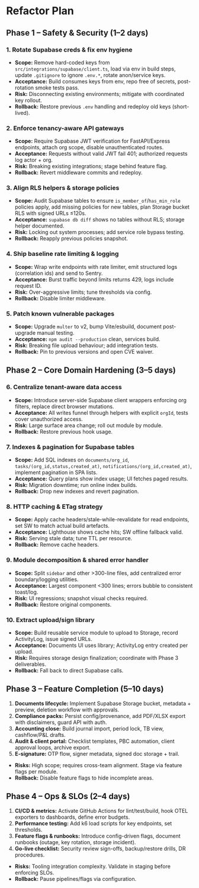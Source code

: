 # Refactor Plan

## Phase 1 – Safety & Security (1–2 days)

### 1. Rotate Supabase creds & fix env hygiene
- **Scope:** Remove hard-coded keys from `src/integrations/supabase/client.ts`, load via env in build steps, update `.gitignore` to ignore `.env.*`, rotate anon/service keys.
- **Acceptance:** Build consumes keys from env, repo free of secrets, post-rotation smoke tests pass.
- **Risk:** Disconnecting existing environments; mitigate with coordinated key rollout.
- **Rollback:** Restore previous `.env` handling and redeploy old keys (short-lived).

### 2. Enforce tenancy-aware API gateways
- **Scope:** Require Supabase JWT verification for FastAPI/Express endpoints, attach org scope, disable unauthenticated routes.
- **Acceptance:** Requests without valid JWT fail 401; authorized requests log actor + org.
- **Risk:** Breaking existing integrations; stage behind feature flag.
- **Rollback:** Revert middleware commits and redeploy.

### 3. Align RLS helpers & storage policies
- **Scope:** Audit Supabase tables to ensure `is_member_of`/`has_min_role` policies apply, add missing policies for new tables, plan Storage bucket RLS with signed URLs ≤120s.
- **Acceptance:** `supabase db diff` shows no tables without RLS; storage helper documented.
- **Risk:** Locking out system processes; add service role bypass testing.
- **Rollback:** Reapply previous policies snapshot.

### 4. Ship baseline rate limiting & logging
- **Scope:** Wrap write endpoints with rate limiter, emit structured logs (correlation ids) and send to Sentry.
- **Acceptance:** Burst traffic beyond limits returns 429, logs include request ID.
- **Risk:** Over-aggressive limits; tune thresholds via config.
- **Rollback:** Disable limiter middleware.

### 5. Patch known vulnerable packages
- **Scope:** Upgrade `multer` to v2, bump Vite/esbuild, document post-upgrade manual testing.
- **Acceptance:** `npm audit --production` clean, services build.
- **Risk:** Breaking file upload behaviour; add integration tests.
- **Rollback:** Pin to previous versions and open CVE waiver.

## Phase 2 – Core Domain Hardening (3–5 days)

### 6. Centralize tenant-aware data access
- **Scope:** Introduce server-side Supabase client wrappers enforcing org filters, replace direct browser mutations.
- **Acceptance:** All writes funnel through helpers with explicit `orgId`, tests cover unauthorized access.
- **Risk:** Large surface area change; roll out module by module.
- **Rollback:** Restore previous hook usage.

### 7. Indexes & pagination for Supabase tables
- **Scope:** Add SQL indexes on `documents/org_id`, `tasks/(org_id,status,created_at)`, `notifications/(org_id,created_at)`, implement pagination in SPA lists.
- **Acceptance:** Query plans show index usage; UI fetches paged results.
- **Risk:** Migration downtime; run online index builds.
- **Rollback:** Drop new indexes and revert pagination.

### 8. HTTP caching & ETag strategy
- **Scope:** Apply cache headers/stale-while-revalidate for read endpoints, set SW to match actual build artefacts.
- **Acceptance:** Lighthouse shows cache hits; SW offline fallback valid.
- **Risk:** Serving stale data; tune TTL per resource.
- **Rollback:** Remove cache headers.

### 9. Module decomposition & shared error handler
- **Scope:** Split `sidebar` and other >300-line files, add centralized error boundary/logging utilities.
- **Acceptance:** Largest component <300 lines; errors bubble to consistent toast/log.
- **Risk:** UI regressions; snapshot visual checks required.
- **Rollback:** Restore original components.

### 10. Extract upload/sign library
- **Scope:** Build reusable service module to upload to Storage, record ActivityLog, issue signed URLs.
- **Acceptance:** Documents UI uses library; ActivityLog entry created per upload.
- **Risk:** Requires storage design finalization; coordinate with Phase 3 deliverables.
- **Rollback:** Fall back to direct Supabase calls.

## Phase 3 – Feature Completion (5–10 days)
1. **Documents lifecycle:** Implement Supabase Storage bucket, metadata + preview, deletion workflow with approvals.
2. **Compliance packs:** Persist config/provenance, add PDF/XLSX export with disclaimers, guard API with auth.
3. **Accounting close:** Build journal import, period lock, TB view, cashflow/P&L drafts.
4. **Audit & client portal:** Checklist templates, PBC automation, client approval loops, archive export.
5. **E-signature:** OTP flow, signer metadata, signed doc storage + trail.
- **Risks:** High scope; requires cross-team alignment. Stage via feature flags per module.
- **Rollback:** Disable feature flags to hide incomplete areas.

## Phase 4 – Ops & SLOs (2–4 days)
1. **CI/CD & metrics:** Activate GitHub Actions for lint/test/build, hook OTEL exporters to dashboards, define error budgets.
2. **Performance testing:** Add k6 load scripts for key endpoints, set thresholds.
3. **Feature flags & runbooks:** Introduce config-driven flags, document runbooks (outage, key rotation, storage incident).
4. **Go-live checklist:** Security review sign-offs, backup/restore drills, DR procedures.
- **Risks:** Tooling integration complexity. Validate in staging before enforcing SLOs.
- **Rollback:** Pause pipelines/flags via configuration.
